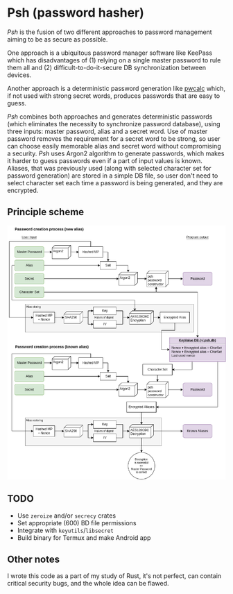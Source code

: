 # Psh (password hasher)

*Psh* is the fusion of two different approaches to password management aiming to be as secure as possible.

One approach is a ubiquitous password manager software like KeePass which has disadvantages of (1) relying on a single master password to rule them all and (2) difficult-to-do-it-secure DB synchronization between devices.

Another approach is a deterministic password generation like [pwcalc](https://github.com/pmorjan/pwcalc-chrome) which, if not used with strong secret words, produces passwords that are easy to guess.

*Psh* combines both approaches and generates deterministic passwords (which eliminates the necessity to synchronize password database), using three inputs: master password, alias and a secret word. Use of master password removes the requirement for a secret word to be strong, so user can choose easily memorable alias and secret word without compromising a security. *Psh* uses Argon2 algorithm to generate passwords, which makes it harder to guess passwords even if a part of input values is known. Aliases, that was previously used (along with selected character set for password generation) are stored in a simple DB file, so user don't need to select character set each time a password is being generated, and they are encrypted.

## Principle scheme

![](/psh.png "")

## TODO

* Use `zeroize` and/or `secrecy` crates
* Set appropriate (600) BD file permissions
* Integrate with `keyutils`/`libsecret`
* Build binary for Termux and make Android app

## Other notes

I wrote this code as a part of my study of Rust, it's not perfect, can contain critical security bugs, and the whole idea can be flawed.
